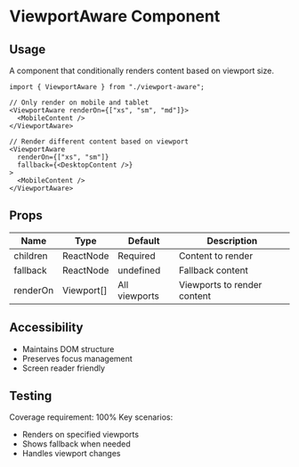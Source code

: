 
# ViewportAware Component

## Usage
A component that conditionally renders content based on viewport size.

```tsx
import { ViewportAware } from "./viewport-aware";

// Only render on mobile and tablet
<ViewportAware renderOn={["xs", "sm", "md"]}>
  <MobileContent />
</ViewportAware>

// Render different content based on viewport
<ViewportAware 
  renderOn={["xs", "sm"]} 
  fallback={<DesktopContent />}
>
  <MobileContent />
</ViewportAware>
```

## Props
| Name     | Type           | Default               | Description                    |
|----------|---------------|----------------------|--------------------------------|
| children | ReactNode     | Required             | Content to render             |
| fallback | ReactNode     | undefined            | Fallback content              |
| renderOn | Viewport[]    | All viewports        | Viewports to render content   |

## Accessibility
- Maintains DOM structure
- Preserves focus management
- Screen reader friendly

## Testing
Coverage requirement: 100%
Key scenarios:
- Renders on specified viewports
- Shows fallback when needed
- Handles viewport changes
